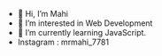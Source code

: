 - 👋 Hi, I’m Mahi
- 👀 I’m interested in Web Development
- 🌱 I’m currently learning JavaScript.
- Instagram : mrmahi_7781

<!---
AnshumanMahi7781/AnshumanMahi7781 is a ✨ special ✨ repository because its `README.md` (this file) appears on your GitHub profile.
You can click the Preview link to take a look at your changes.
--->
